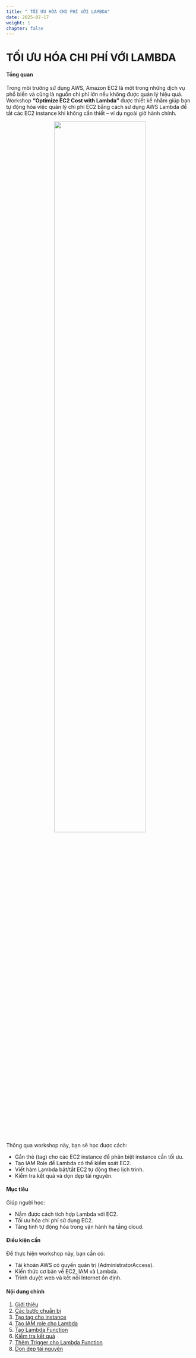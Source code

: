 ```yaml
---
title: " TỐI ƯU HÓA CHI PHÍ VỚI LAMBDA"
date: 2025-07-17
weight: 1
chapter: false
---
```


# TỐI ƯU HÓA CHI PHÍ VỚI LAMBDA

#### Tổng quan

Trong môi trường sử dụng AWS, Amazon EC2 là một trong những dịch vụ phổ biến và cũng là nguồn chi phí lớn nếu không được quản lý hiệu quả. Workshop **“Optimize EC2 Cost with Lambda”** được thiết kế nhằm giúp bạn tự động hóa việc quản lý chi phí EC2 bằng cách sử dụng AWS Lambda để tắt các EC2 instance khi không cần thiết – ví dụ ngoài giờ hành chính.


<p align="center">
  <img src="/log/images/index/image.png" width="70%">
</p>

Thông qua workshop này, bạn sẽ học được cách:

- Gắn thẻ (tag) cho các EC2 instance để phân biệt instance cần tối ưu.
- Tạo IAM Role để Lambda có thể kiểm soát EC2.
- Viết hàm Lambda bật/tắt EC2 tự động theo lịch trình.
- Kiểm tra kết quả và dọn dẹp tài nguyên.

#### Mục tiêu

Giúp người học:

- Nắm được cách tích hợp Lambda với EC2.
- Tối ưu hóa chi phí sử dụng EC2.
- Tăng tính tự động hóa trong vận hành hạ tầng cloud.

#### Điều kiện cần

Để thực hiện workshop này, bạn cần có:

- Tài khoản AWS có quyền quản trị (AdministratorAccess).
- Kiến thức cơ bản về EC2, IAM và Lambda.
- Trình duyệt web và kết nối Internet ổn định.

#### Nội dung chính
1. [Giới thiệu](1-introduction/)
1. [Các bước chuẩn bị](2-setup-requirements/)
2. [Tạo tag cho instance](3-tag-for-instances/)
3. [Tạo IAM role cho Lambda](4-create-iam-role-for-lambda/)
4. [Tạo Lambda Function](5-create-lambda-function/)
5. [Kiểm tra kết quả](6-verify-results/)
7. [Thêm Trigger cho Lambda Function](7-add-trigger-to-lambda-function/)
8. [Dọn dẹp tài nguyên](7-cleanup-resources/)

